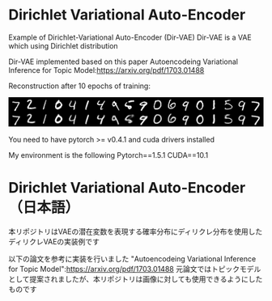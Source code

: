 # Dirichlet Variational Auto-Encoder
Example of Dirichlet-Variational Auto-Encoder (Dir-VAE)
Dir-VAE is a VAE which using Dirichlet distribution

Dir-VAE implemented based on this paper
Autoencodeing Variational Inference for Topic Model:https://arxiv.org/pdf/1703.01488

Reconstruction after 10 epochs of training:
<div>
	<img src='/image/recon_9.png'>
</div>

You need to have pytorch >= v0.4.1 and cuda drivers installed

My environment is the following
Pytorch==1.5.1
CUDA==10.1

# Dirichlet Variational Auto-Encoder（日本語）
本リポジトリはVAEの潜在変数を表現する確率分布にディリクレ分布を使用したディリクレVAEの実装例です

以下の論文を参考に実装を行いました
"Autoencodeing Variational Inference for Topic Model":https://arxiv.org/pdf/1703.01488
元論文ではトピックモデルとして提案されましたが、本リポジトリは画像に対しても使用できるようにしたものです
